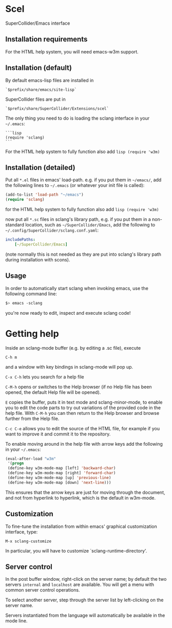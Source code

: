 # Scel

SuperCollider/Emacs interface

## Installation requirements

For the HTML help system, you will need emacs-w3m support.

## Installation (default)

By default emacs-lisp files are installed in

    `$prefix/share/emacs/site-lisp`

SuperCollider files are put in

    `$prefix/share/SuperCollider/Extensions/scel`

The only thing you need to do is loading the sclang interface in your `~/.emacs`:

	```lisp
    (require 'sclang)
    ```

For the HTML help system to fully function also add
	```lisp
	(require 'w3m)
	```

## Installation (detailed)

Put all `*.el` files in emacs' load-path. e.g. if you put them in
`~/emacs/`, add the following lines to `~/.emacs` (or whatever your init
file is called):

```lisp
(add-to-list 'load-path "~/emacs")
(require 'sclang)
```

for the HTML help system to fully function also add
	```lisp
	(require 'w3m)
	```

now put all `*.sc` files in sclang's library path, e.g. if you put them
in a non-standard location, such as `~/SuperCollider/Emacs`, add the
following to `~/.config/SuperCollider/sclang.conf.yaml`:

```yaml
includePaths:
    [~/SuperCollider/Emacs]
```

(note normally this is not needed as they are put into sclang's library
path during installation with scons).


## Usage

In order to automatically start sclang when invoking emacs, use the following command line:

```bash
$> emacs -sclang
```

you're now ready to edit, inspect and execute sclang code!

# Getting help

Inside an sclang-mode buffer (e.g. by editing a .sc file), execute

`C-h m`

and a window with key bindings in sclang-mode will pop up.

`C-x C-h` lets you search for a help file

`C-M-h` opens or switches to the Help browser (if no Help file has been opened, the default Help file will be opened).

`E` copies the buffer, puts it in text mode and sclang-minor-mode, to enable you to edit the code parts to try out variations of the provided code in the help file. With `C-M-h` you can then return to the Help browser and browse further from the Help file.

`C-c C-e` allows you to edit the source of the HTML file, for example if you want to improve it and commit it to the repository.

To enable moving around in the help file with arrow keys add the following
in your `~/.emacs`:

```lisp
(eval-after-load "w3m"
 '(progn
 (define-key w3m-mode-map [left] 'backward-char)
 (define-key w3m-mode-map [right] 'forward-char)
 (define-key w3m-mode-map [up] 'previous-line)
 (define-key w3m-mode-map [down] 'next-line)))
```

This ensures that the arrow keys are just for moving through the document, and not from hyperlink to hyperlink, which is the default in w3m-mode.


## Customization

To fine-tune the installation from within emacs' graphical customization interface, type:

`M-x sclang-customize`

In particular, you will have to customize `sclang-runtime-directory'.

## Server control

In the post buffer window, right-click on the server name; by default the two servers `internal` and `localhost` are available. You will get a menu with common server control operations.

To select another server, step through the server list by left-clicking on the server name.

Servers instantiated from the language will automatically be available
in the mode line.